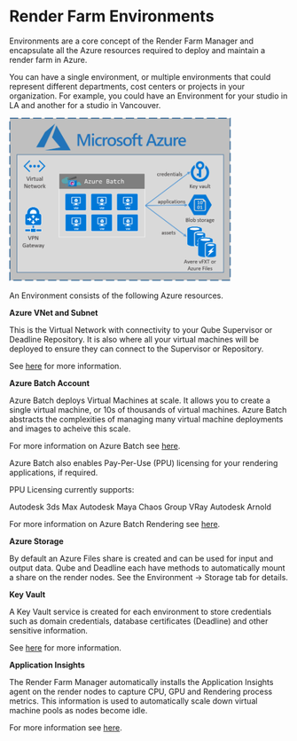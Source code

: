 # Render Farm Environments

Environments are a core concept of the Render Farm Manager and encapsulate all the Azure resources required to deploy and 
maintain a render farm in Azure.

You can have a single environment, or multiple environments that could represent different
departments, cost centers or projects in your organization.  For example, you could have an Environment for your studio in LA and another for a studio in Vancouver.

<img src="images/environment.png" width="400" alt="Environment Diagram">

An Environment consists of the following Azure resources.

**Azure VNet and Subnet**

This is the Virtual Network with connectivity to your Qube Supervisor or Deadline Repository.  It is also where all your 
virtual machines will be deployed to ensure they can connect to the Supervisor or Repository.

See [here](https://docs.microsoft.com/en-us/azure/virtual-network/virtual-networks-overview) for more information.

**Azure Batch Account**

Azure Batch deploys Virtual Machines at scale.  It allows you to create a single virtual machine, or 10s of thousands of virtual machines.
Azure Batch abstracts the complexities of managing many virtual machine deployments and images to acheive this scale.

For more information on Azure Batch see [here](https://azure.microsoft.com/en-au/services/batch/).

Azure Batch also enables Pay-Per-Use (PPU) licensing for your rendering applications, if required.

PPU Licensing currently supports:

Autodesk 3ds Max
Autodesk Maya
Chaos Group VRay
Autodesk Arnold

For more information on Azure Batch Rendering see [here](https://azure.microsoft.com/en-au/services/batch/rendering/).

**Azure Storage**

By default an Azure Files share is created and can be used for input and output data.  Qube and Deadline each have methods to automatically mount a share on the render nodes.  See the Environment -> Storage tab for details.

**Key Vault**

A Key Vault service is created for each environment to store credentials such as domain credentials, database certificates (Deadline) and other sensitive information.

See [here](https://azure.microsoft.com/en-au/services/key-vault/) for more information.

**Application Insights**

The Render Farm Manager automatically installs the Application Insights agent on the render nodes to capture CPU, GPU and Rendering process metrics. 
This information is used to automatically scale down virtual machine pools as nodes become idle.

For more information see [here](https://docs.microsoft.com/en-us/azure/azure-monitor/app/app-insights-overview).
